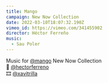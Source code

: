 ```yaml
---
title: Mango
campaign: New Now Collection
date: 2022-03-10T18:07:32.190Z
vimeo_id: https://vimeo.com/341455902
director: Héctor Ferreño
music:
  - Sau Poler
---
```

Music for [@mango](https://www.instagram.com/mango/) New Now Collection\
🎥 [@hectorferreno](https://www.instagram.com/hectorferreno/)\
🎞 [@xavitrilla](https://www.instagram.com/xavitrilla/)